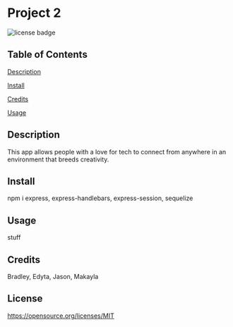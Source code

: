 # Project 2
![license badge](https://img.shields.io/badge/license-MIT-blue)

## Table of Contents
[Description](##Description)

[Install](##Install)

[Credits](##Credits)

[Usage](##Usage)
## Description
This app allows people with a love for tech to connect from anywhere in an environment that breeds creativity.
## Install
npm i express, express-handlebars, express-session, sequelize

## Usage
stuff
## Credits
Bradley, Edyta, Jason, Makayla

## License
https://opensource.org/licenses/MIT
